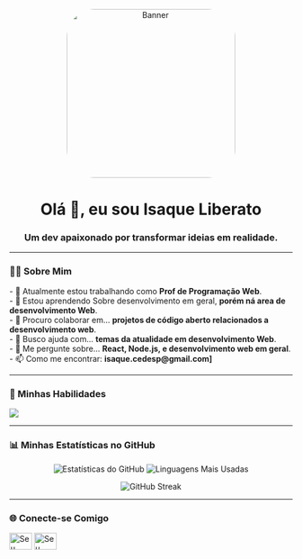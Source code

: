 <p align="center">
  <img src="https://avatars.githubusercontent.com/u/118570733?s=400&u=2270e2678be9fe83a0c31e3567074567f712772a&v=4" alt="Banner"  style="border-radius: 50px;width: 300px;"/>
</p>

<h1 align="center">Olá 👋, eu sou Isaque Liberato</h1>
<h3 align="center">Um dev apaixonado por transformar ideias em realidade.</h3>

---

### 👨‍💻 Sobre Mim

<p>
  - 🔭 Atualmente estou trabalhando como <strong>Prof de Programação Web</strong>.
  <br>
  - 🌱 Estou aprendendo Sobre desenvolvimento em geral, <strong>porém ná area de desenvolvimento Web</strong>.
  <br>
  - 👯 Procuro colaborar em... <strong>projetos de código aberto relacionados a desenvolvimento web</strong>.
  <br>
  - 🤔 Busco ajuda com... <strong>temas da atualidade em desenvolvimento Web</strong>.
  <br>
  - 💬 Me pergunte sobre... <strong>React, Node.js, e desenvolvimento web em geral</strong>.
  <br>
  - 📫 Como me encontrar: <strong>isaque.cedesp@gmail.com]</strong>
</p>

---

### 🚀 Minhas Habilidades

<p align="left">
  <a href="https://skillicons.dev">
    <img src="https://skillicons.dev/icons?i=html,css,js,ts,react,nextjs,nodejs,tailwind,git,figma&perline=5" />
  </a>
</p>

---

### 📊 Minhas Estatísticas no GitHub

<p align="center">
  <img align="center" src="https://github-readme-stats.vercel.app/api?username=iliberato-dev&show_icons=true&theme=tokyonight&rank_icon=github" alt="Estatísticas do GitHub" />
  <img align="center" src="https://github-readme-stats.vercel.app/api/top-langs/?username=iliberato-dev&layout=compact&theme=tokyonight" alt="Linguagens Mais Usadas" />
</p>
<p align="center">
  <img align="center" src="https://streak-stats.demolab.com/?user=iliberato-dev&theme=tokyonight" alt="GitHub Streak" />
</p>

---

### 🌐 Conecte-se Comigo

<p align="left">
<a href="https://linkedin.com/in/SEU-LINKEDIN" target="blank"><img align="center" src="https://raw.githubusercontent.com/rahuldkjain/github-profile-readme-generator/master/src/images/icons/Social/linked-in-alt.svg" alt="Seu Linkedin" height="30" width="40" /></a>
<a href="https://seu-blog.com" target="blank"><img align="center" src="https://raw.githubusercontent.com/rahuldkjain/github-profile-readme-generator/master/src/images/icons/Social/medium.svg" alt="Seu Blog" height="30" width="40" /></a>
</p>
